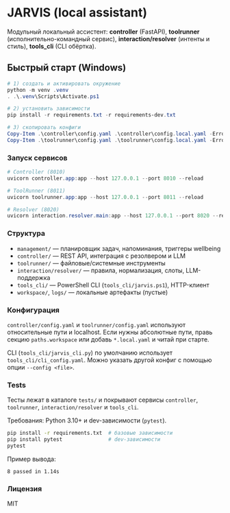 # JARVIS (local assistant)

Модульный локальный ассистент: **controller** (FastAPI), **toolrunner** (исполнительно-командный сервис), **interaction/resolver** (интенты и стиль), **tools_cli** (CLI обёртка).

## Быстрый старт (Windows)

```powershell
# 1) создать и активировать окружение
python -m venv .venv
. .\.venv\Scripts\Activate.ps1

# 2) установить зависимости
pip install -r requirements.txt -r requirements-dev.txt

# 3) скопировать конфиги
Copy-Item .\controller\config.yaml .\controller\config.local.yaml -ErrorAction SilentlyContinue
Copy-Item .\toolrunner\config.yaml .\toolrunner\config.local.yaml -ErrorAction SilentlyContinue
```

### Запуск сервисов
```powershell
# Controller (8010)
uvicorn controller.app:app --host 127.0.0.1 --port 8010 --reload

# ToolRunner (8011)
uvicorn toolrunner.app:app --host 127.0.0.1 --port 8011 --reload

# Resolver (8020)
uvicorn interaction.resolver.main:app --host 127.0.0.1 --port 8020 --reload
```

### Структура
- `management/` — планировщик задач, напоминания, триггеры wellbeing
- `controller/` — REST API, интеграция с резолвером и LLM
- `toolrunner/` — файловые/системные инструменты
- `interaction/resolver/` — правила, нормализация, слоты, LLM-поддержка
- `tools_cli/` — PowerShell CLI (`tools_cli/jarvis.ps1`), HTTP-клиент
- `workspace/`, `logs/` — локальные артефакты (пустые)

### Конфигурация
`controller/config.yaml` и `toolrunner/config.yaml` используют относительные пути и localhost.
Если нужны абсолютные пути, правь секцию `paths.workspace` или добавь `*.local.yaml` и читай при старте.

CLI (`tools_cli/jarvis_cli.py`) по умолчанию использует `tools_cli/cli_config.yaml`.
Можно указать другой конфиг с помощью опции `--config <file>`.

### Tests
Тесты лежат в каталоге `tests/` и покрывают сервисы `controller`, `toolrunner`, `interaction/resolver` и `tools_cli`.

Требования: Python 3.10+ и dev-зависимости (`pytest`).

```bash
pip install -r requirements.txt  # базовые зависимости
pip install pytest               # dev-зависимости
pytest
```

Пример вывода:
```
8 passed in 1.14s
```

### Лицензия
MIT
